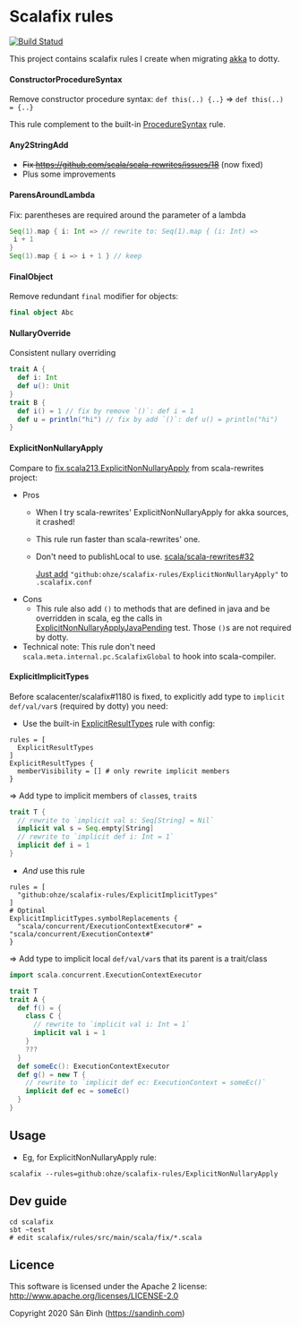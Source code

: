 # Scalafix rules
[![Build Statud](https://github.com/ohze/scalafix-rules/workflows/Scala%20CI/badge.svg)](https://github.com/ohze/scalafix-rules/actions?query=workflow%3A%22Scala+CI%22)

This project contains scalafix rules I create when migrating [akka](https://github.com/akka/akka/) to dotty.

#### ConstructorProcedureSyntax
Remove constructor procedure syntax: `def this(..) {..}` => `def this(..) = {..}`

This rule complement to the built-in [ProcedureSyntax](https://github.com/scalacenter/scalafix/blob/master/scalafix-rules/src/main/scala/scalafix/internal/rule/ProcedureSyntax.scala) rule.

#### Any2StringAdd
- ~~Fix https://github.com/scala/scala-rewrites/issues/18~~ (now fixed)
- Plus some improvements

#### ParensAroundLambda
Fix: parentheses are required around the parameter of a lambda
```scala
Seq(1).map { i: Int => // rewrite to: Seq(1).map { (i: Int) =>
 i + 1
}
Seq(1).map { i => i + 1 } // keep
```

#### FinalObject
Remove redundant `final` modifier for objects:
```scala
final object Abc
```

#### NullaryOverride
Consistent nullary overriding
```scala
trait A {
  def i: Int
  def u(): Unit
}
trait B {
  def i() = 1 // fix by remove `()`: def i = 1
  def u = println("hi") // fix by add `()`: def u() = println("hi")
}
```

#### ExplicitNonNullaryApply
Compare to [fix.scala213.ExplicitNonNullaryApply](https://github.com/scala/scala-rewrites/blob/1cea92d/rewrites/src/main/scala/fix/scala213/ExplicitNonNullaryApply.scala)
 from scala-rewrites project:
+ Pros
  - When I try scala-rewrites' ExplicitNonNullaryApply for akka sources, it crashed!
  - This rule run faster than scala-rewrites' one.
  - Don't need to publishLocal to use. [scala/scala-rewrites#32](https://github.com/scala/scala-rewrites/issues/32)
  
    [Just add](https://github.com/ohze/akka/blob/dotty/wip/.scalafix.conf) `"github:ohze/scalafix-rules/ExplicitNonNullaryApply"` to `.scalafix.conf`
+ Cons    
  - This rule also add `()` to methods that are defined in java and be overridden in scala,
    eg the calls in [ExplicitNonNullaryApplyJavaPending](scalafix/input/src/main/scala/fix/scala213/ExplicitNonNullaryApplyJavaPending.scala) test.
    Those `()`s are not required by dotty.
+ Technical note: This rule don't need `scala.meta.internal.pc.ScalafixGlobal` to hook into scala-compiler.

#### ExplicitImplicitTypes
Before scalacenter/scalafix#1180 is fixed, to explicitly add type to `implicit def/val/var`s (required by dotty) you need:
+ Use the built-in [ExplicitResultTypes](https://scalacenter.github.io/scalafix/docs/rules/ExplicitResultTypes.html) rule with config:
```hocon
rules = [
  ExplicitResultTypes
]
ExplicitResultTypes {
  memberVisibility = [] # only rewrite implicit members
}
```
=> Add type to implicit members of `class`es, `trait`s
```scala
trait T {
  // rewrite to `implicit val s: Seq[String] = Nil`
  implicit val s = Seq.empty[String]
  // rewrite to `implicit def i: Int = 1`
  implicit def i = 1
}
```

+ *And* use this rule
```hocon
rules = [
  "github:ohze/scalafix-rules/ExplicitImplicitTypes"
]
# Optinal
ExplicitImplicitTypes.symbolReplacements {
  "scala/concurrent/ExecutionContextExecutor#" = "scala/concurrent/ExecutionContext#"
}
```
=> Add type to implicit local `def/val/var`s that its parent is a trait/class
```scala
import scala.concurrent.ExecutionContextExecutor

trait T
trait A {
  def f() = {
    class C {
      // rewrite to `implicit val i: Int = 1`
      implicit val i = 1
    }
    ???
  }
  def someEc(): ExecutionContextExecutor
  def g() = new T {
    // rewrite to `implicit def ec: ExecutionContext = someEc()`
    implicit def ec = someEc()
  }
}
```

## Usage
+ Eg, for ExplicitNonNullaryApply rule:
```
scalafix --rules=github:ohze/scalafix-rules/ExplicitNonNullaryApply
```

## Dev guide
```
cd scalafix
sbt ~test
# edit scalafix/rules/src/main/scala/fix/*.scala
```

## Licence
This software is licensed under the Apache 2 license:
http://www.apache.org/licenses/LICENSE-2.0

Copyright 2020 Sân Đình (https://sandinh.com)

